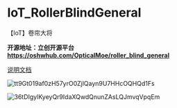 # IoT_RollerBlindGeneral
【IoT】卷帘大将

**开源地址：立创开源平台 https://oshwhub.com/OpticalMoe/roller_blind_general**

[说明文档](./卷帘大将_电动窗帘_说明文档.pdf)

![tt9Gt019af0zH57yrO0ZjlQayn9U7HHcOQHQd1Fs](https://user-images.githubusercontent.com/47512823/191942727-68223411-b324-4158-a150-b5c3e4fb85cf.jpeg)

![36tDIgylKyeyQr9IdaXQwdQnunZAsLQJmvqVpqEm](https://user-images.githubusercontent.com/47512823/191942761-cc6d86a8-dd31-499b-8d42-9e4142c1cf9e.jpeg)

